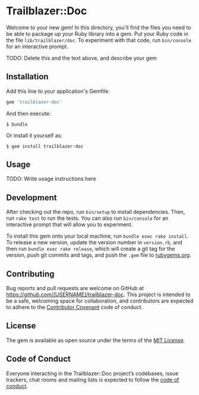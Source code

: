 # Trailblazer::Doc

Welcome to your new gem! In this directory, you'll find the files you need to be able to package up your Ruby library into a gem. Put your Ruby code in the file `lib/trailblazer/doc`. To experiment with that code, run `bin/console` for an interactive prompt.

TODO: Delete this and the text above, and describe your gem

## Installation

Add this line to your application's Gemfile:

```ruby
gem 'trailblazer-doc'
```

And then execute:

    $ bundle

Or install it yourself as:

    $ gem install trailblazer-doc

## Usage

TODO: Write usage instructions here

## Development

After checking out the repo, run `bin/setup` to install dependencies. Then, run `rake test` to run the tests. You can also run `bin/console` for an interactive prompt that will allow you to experiment.

To install this gem onto your local machine, run `bundle exec rake install`. To release a new version, update the version number in `version.rb`, and then run `bundle exec rake release`, which will create a git tag for the version, push git commits and tags, and push the `.gem` file to [rubygems.org](https://rubygems.org).

## Contributing

Bug reports and pull requests are welcome on GitHub at https://github.com/[USERNAME]/trailblazer-doc. This project is intended to be a safe, welcoming space for collaboration, and contributors are expected to adhere to the [Contributor Covenant](http://contributor-covenant.org) code of conduct.

## License

The gem is available as open source under the terms of the [MIT License](https://opensource.org/licenses/MIT).

## Code of Conduct

Everyone interacting in the Trailblazer::Doc project’s codebases, issue trackers, chat rooms and mailing lists is expected to follow the [code of conduct](https://github.com/[USERNAME]/trailblazer-doc/blob/master/CODE_OF_CONDUCT.md).
